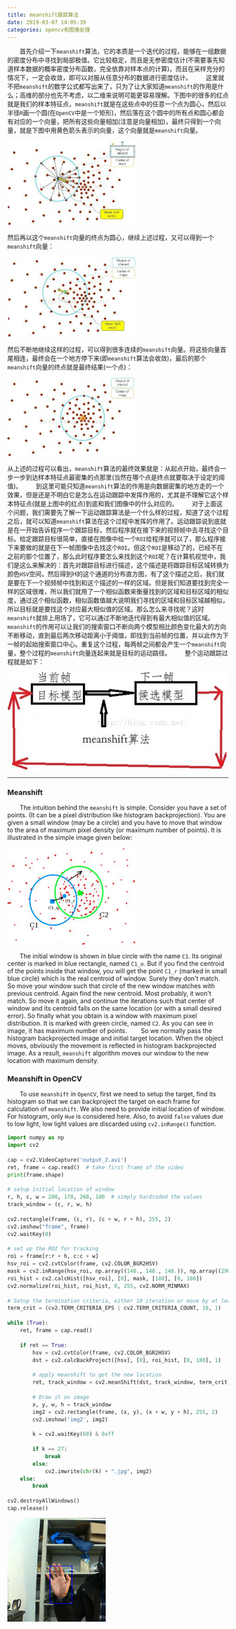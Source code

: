 ```yaml
---
title: meanshift跟踪算法
date: 2019-03-07 14:05:39
categories: opencv和图像处理
---
```

&emsp;&emsp;首先介绍一下`meanshift`算法，它的本质是一个迭代的过程，能够在一组数据的密度分布中寻找到局部极值。它比较稳定，而且是无参密度估计(不需要事先知道样本数据的概率密度分布函数，完全依靠对样本点的计算)，而且在采样充分的情况下，一定会收敛，即可以对服从任意分布的数据进行密度估计。
&emsp;&emsp;这里就不把`meanshift`的数学公式都写出来了，只为了让大家知道`meanshift`的作用是什么；高维的部分也先不考虑，以二维来说明可能更容易理解。下图中的很多的红点就是我们的样本特征点，`meanshift`就是在这些点中的任意一个点为圆心，然后以半径`R`画一个圆(在`OpenCV`中是一个矩形)，然后落在这个圆中的所有点和圆心都会有对应的一个向量，把所有这些向量相加(注意是向量相加)，最终只得到一个向量，就是下图中用黄色箭头表示的向量，这个向量就是`meanshift`向量。

<img src="./meanshift跟踪算法/1.png" height="193" width="295">

然后再以这个`meanshift`向量的终点为圆心，继续上述过程，又可以得到一个`meanshift`向量：

<img src="./meanshift跟踪算法/2.png" height="184" width="293">

然后不断地继续这样的过程，可以得到很多连续的`meanshift`向量。将这些向量首尾相连，最终会在一个地方停下来(即`meanshift`算法会收敛)，最后的那个`meanshift`向量的终点就是最终结果(一个点)：

<img src="./meanshift跟踪算法/3.png" height="180" width="290">

从上述的过程可以看出，`meanshift`算法的最终效果就是：从起点开始，最终会一步一步到达样本特征点最密集的点那里(当然在哪个点是终点就要取决于设定的阈值)。
&emsp;&emsp;到这里可能只知道`meanshift`算法的作用是向数据密集的地方走的一个效果，但是还是不明白它是怎么在运动跟踪中发挥作用的，尤其是不理解它这个样本特征点(就是上图中的红点)到底和我们图像中的什么对应的。
&emsp;&emsp;对于上面这个问题，我们需要先了解一下运动跟踪算法是一个什么样的过程，知道了这个过程之后，就可以知道`meanshift`算法在这个过程中发挥的作用了。运动跟踪说到底就是在一开始告诉程序一个跟踪目标，然后程序就在接下来的视频帧中去寻找这个目标。给定跟踪目标很简单，直接在图像中给一个`ROI`给程序就可以了，那么程序接下来要做的就是在下一帧图像中去找这个`ROI`。但这个`ROI`是移动了的，已经不在之前的那个位置了，那么此时程序要怎么来找到这个`ROI`呢？在计算机视觉中，我们是这么来解决的：首先对跟踪目标进行描述，这个描述是将跟踪目标区域转换为颜色`HSV`空间，然后得到H的这个通道的分布直方图，有了这个描述之后，我们就是要在下一个视频帧中找到和这个描述的一样的区域。但是我们知道要找到完全一样的区域很难，所以我们就用了一个相似函数来衡量找到的区域和目标区域的相似度，通过这个相似函数，相似函数值越大说明我们寻找的区域和目标区域越相似，所以目标就是要找这个对应最大相似值的区域。那么怎么来寻找呢？这时`meanshift`就排上用场了，它可以通过不断地迭代得到有最大相似值的区域。`meanshift`的作用可以让我们的搜索窗口不断向两个模型相比颜色变化最大的方向不断移动，直到最后两次移动距离小于阈值，即找到当前帧的位置，并以此作为下一帧的起始搜索窗口中心。重复这个过程，每两帧之间都会产生一个`meanshift`向量，整个过程的`meanshift`向量连起来就是目标的运动路径。
&emsp;&emsp;整个运动跟踪过程就是如下：

<img src="./meanshift跟踪算法/4.png">

---

### Meanshift

&emsp;&emsp;The intuition behind the `meanshift` is simple. Consider you have a set of points. (It can be a pixel distribution like histogram backprojection). You are given a small window (may be a circle) and you have to move that window to the area of maximum pixel density (or maximum number of points). It is illustrated in the simple image given below:

<img src="./meanshift跟踪算法/5.png" height="222" width="296">

&emsp;&emsp;The initial window is shown in blue circle with the name `C1`. Its original center is marked in blue rectangle, named `C1_o`. But if you find the centroid of the points inside that window, you will get the point `C1_r` (marked in small blue circle) which is the real centroid of window. Surely they don't match. So move your window such that circle of the new window matches with previous centroid. Again find the new centroid. Most probably, it won't match. So move it again, and continue the iterations such that center of window and its centroid falls on the same location (or with a small desired error). So finally what you obtain is a window with maximum pixel distribution. It is marked with green circle, named `C2`. As you can see in image, it has maximum number of points.
&emsp;&emsp;So we normally pass the histogram backprojected image and initial target location. When the object moves, obviously the movement is reflected in histogram backprojected image. As a result, `meanshift` algorithm moves our window to the new location with maximum density.

### Meanshift in OpenCV

&emsp;&emsp;To use `meanshift` in `OpenCV`, first we need to setup the target, find its histogram so that we can backproject the target on each frame for calculation of `meanshift`. We also need to provide initial location of window. For histogram, only `Hue` is considered here. Also, to avoid `false` values due to low light, low light values are discarded using `cv2.inRange()` function.

``` python
import numpy as np
import cv2
​
cap = cv2.VideoCapture('output_2.avi')
ret, frame = cap.read()  # take first frame of the video
print(frame.shape)
​
# setup initial location of window
r, h, c, w = 200, 170, 260, 100  # simply hardcoded the values
track_window = (c, r, w, h)
​
cv2.rectangle(frame, (c, r), (c + w, r + h), 255, 2)
cv2.imshow("frame", frame)
cv2.waitKey(0)
​
# set up the ROI for tracking
roi = frame[r:r + h, c:c + w]
hsv_roi = cv2.cvtColor(frame, cv2.COLOR_BGR2HSV)
mask = cv2.inRange(hsv_roi, np.array((140., 140., 140.)), np.array((290., 290., 290.)))
roi_hist = cv2.calcHist([hsv_roi], [0], mask, [180], [0, 180])
cv2.normalize(roi_hist, roi_hist, 0, 255, cv2.NORM_MINMAX)
​
# Setup the termination criteria, either 10 iteration or move by at least 1 pt
term_crit = (cv2.TERM_CRITERIA_EPS | cv2.TERM_CRITERIA_COUNT, 10, 1)
​
while (True):
    ret, frame = cap.read()
​
    if ret == True:
        hsv = cv2.cvtColor(frame, cv2.COLOR_BGR2HSV)
        dst = cv2.calcBackProject([hsv], [0], roi_hist, [0, 180], 1)
​
        # apply meanshift to get the new location
        ret, track_window = cv2.meanShift(dst, track_window, term_crit)
​
        # Draw it on image
        x, y, w, h = track_window
        img2 = cv2.rectangle(frame, (x, y), (x + w, y + h), 255, 2)
        cv2.imshow('img2', img2)
​
        k = cv2.waitKey(60) & 0xff

        if k == 27:
            break
        else:
            cv2.imwrite(chr(k) + ".jpg", img2)
    else:
        break
​
cv2.destroyAllWindows()
cap.release()
```

<img src="./meanshift跟踪算法/6.png" height="236" width="224">